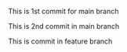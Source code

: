 This is 1st commit for main branch

This is 2nd commit in main branch

This is commit in feature branch 